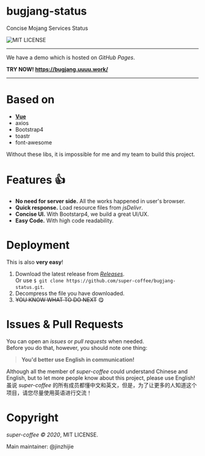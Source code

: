 # bugjang-status
Concise Mojang Services Status

![MIT LICENSE](https://img.shields.io/github/license/super-coffee/bugjang-status)

---

We have a demo which is hosted on *GitHub Pages*.

**TRY NOW! <https://bugjang.uuuu.work/>**

---

# Based on
- [**Vue**](https://vuejs.org)
- axios
- Bootstrap4
- toastr
- font-awesome

Without these libs, it is impossible for me and my team to build this project.

# Features 👍
- **No need for server side.** All the works happened in user's browser.
- **Quick response.** Load resource files from *jsDelivr*.
- **Concise UI.** With Bootstarp4, we build a great UI/UX.
- **Easy Code.** With high code readability.

# Deployment
This is also **very easy**!
1. Download the latest release from [*Releases*](./releases).  
Or use `$ git clone https://github.com/super-coffee/bugjang-status.git`.
2. Decompress the file you have downloaded.
3. ~~YOU KNOW WHAT TO DO NEXT~~ 😋

# Issues & Pull Requests
You can open an *issues* or *pull requests* when needed.   
Before you do that, however, you should note one thing:
> **You'd better use English in communication!**

Although all the member of *super-coffee* could understand Chinese and English, but to let more people know about this project, please use English!  
虽说 *super-coffee* 的所有成员都懂中文和英文，但是，为了让更多的人知道这个项目，请您尽量使用英语进行交流！

# Copyright
*super-coffee © 2020*, MIT LICENSE.

Main maintainer: @jinzhijie